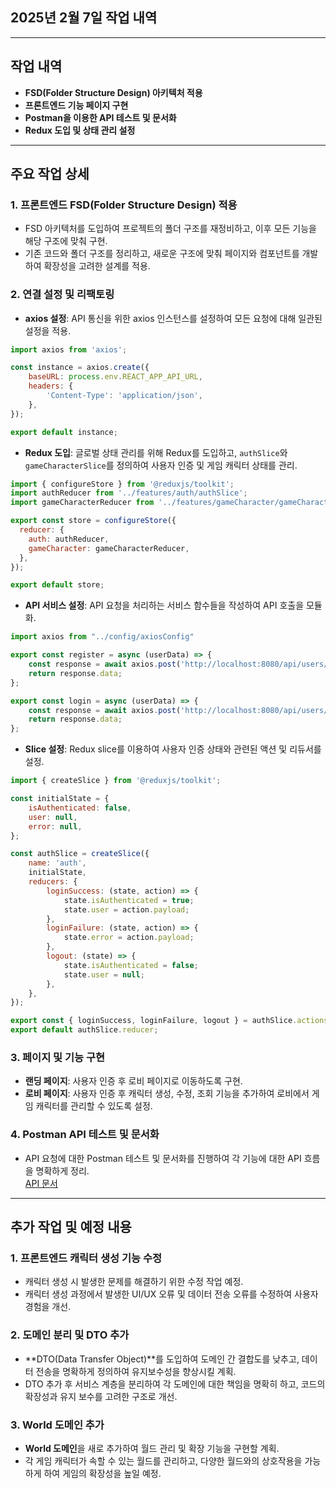 ## **2025년 2월 7일 작업 내역**

------
 
## **작업 내역**

- **FSD(Folder Structure Design) 아키텍처 적용**
- **프론트엔드 기능 페이지 구현**
- **Postman을 이용한 API 테스트 및 문서화**
- **Redux 도입 및 상태 관리 설정**

------

## **주요 작업 상세**

### **1. 프론트엔드 FSD(Folder Structure Design) 적용**

- FSD 아키텍처를 도입하여 프로젝트의 폴더 구조를 재정비하고, 이후 모든 기능을 해당 구조에 맞춰 구현.
- 기존 코드와 폴더 구조를 정리하고, 새로운 구조에 맞춰 페이지와 컴포넌트를 개발하여 확장성을 고려한 설계를 적용.

### **2. 연결 설정 및 리팩토링**

- **axios 설정**: API 통신을 위한 axios 인스턴스를 설정하여 모든 요청에 대해 일관된 설정을 적용.

```javascript
import axios from 'axios';

const instance = axios.create({
    baseURL: process.env.REACT_APP_API_URL,
    headers: {
        'Content-Type': 'application/json',
    },
});

export default instance;
```

- **Redux 도입**: 글로벌 상태 관리를 위해 Redux를 도입하고, `authSlice`와 `gameCharacterSlice`를 정의하여 사용자 인증 및 게임 캐릭터 상태를 관리.

```javascript
import { configureStore } from '@reduxjs/toolkit';
import authReducer from '../features/auth/authSlice';
import gameCharacterReducer from '../features/gameCharacter/gameCharacterSlice';

export const store = configureStore({
  reducer: {
    auth: authReducer,
    gameCharacter: gameCharacterReducer,
  },
});

export default store;
```

- **API 서비스 설정**: API 요청을 처리하는 서비스 함수들을 작성하여 API 호출을 모듈화.

```javascript
import axios from "../config/axiosConfig"

export const register = async (userData) => {
    const response = await axios.post('http://localhost:8080/api/users/register', userData);
    return response.data;
};

export const login = async (userData) => {
    const response = await axios.post('http://localhost:8080/api/users/login', userData);
    return response.data;
};
```

- **Slice 설정**: Redux slice를 이용하여 사용자 인증 상태와 관련된 액션 및 리듀서를 설정.

```javascript
import { createSlice } from '@reduxjs/toolkit';

const initialState = {
    isAuthenticated: false,
    user: null,
    error: null,
};

const authSlice = createSlice({
    name: 'auth',
    initialState,
    reducers: {
        loginSuccess: (state, action) => {
            state.isAuthenticated = true;
            state.user = action.payload;
        },
        loginFailure: (state, action) => {
            state.error = action.payload;
        },
        logout: (state) => {
            state.isAuthenticated = false;
            state.user = null;
        },
    },
});

export const { loginSuccess, loginFailure, logout } = authSlice.actions;
export default authSlice.reducer;
```

### **3. 페이지 및 기능 구현**

- **랜딩 페이지**: 사용자 인증 후 로비 페이지로 이동하도록 구현.
- **로비 페이지**: 사용자 인증 후 캐릭터 생성, 수정, 조회 기능을 추가하여 로비에서 게임 캐릭터를 관리할 수 있도록 설정.

### **4. Postman API 테스트 및 문서화**

- API 요청에 대한 Postman 테스트 및 문서화를 진행하여 각 기능에 대한 API 흐름을 명확하게 정리.<br>
<a href="https://documenter.getpostman.com/view/40317640/2sAYX8KgoE" target="_blank">API 문서</a>

------

## **추가 작업 및 예정 내용**

### **1. 프론트엔드 캐릭터 생성 기능 수정**

- 캐릭터 생성 시 발생한 문제를 해결하기 위한 수정 작업 예정.
- 캐릭터 생성 과정에서 발생한 UI/UX 오류 및 데이터 전송 오류를 수정하여 사용자 경험을 개선.

### **2. 도메인 분리 및 DTO 추가**

- **DTO(Data Transfer Object)**를 도입하여 도메인 간 결합도를 낮추고, 데이터 전송을 명확하게 정의하여 유지보수성을 향상시킬 계획.
- DTO 추가 후 서비스 계층을 분리하여 각 도메인에 대한 책임을 명확히 하고, 코드의 확장성과 유지 보수를 고려한 구조로 개선.

### **3. World 도메인 추가**

- **World 도메인**을 새로 추가하여 월드 관리 및 확장 기능을 구현할 계획.
- 각 게임 캐릭터가 속할 수 있는 월드를 관리하고, 다양한 월드와의 상호작용을 가능하게 하여 게임의 확장성을 높일 예정.
